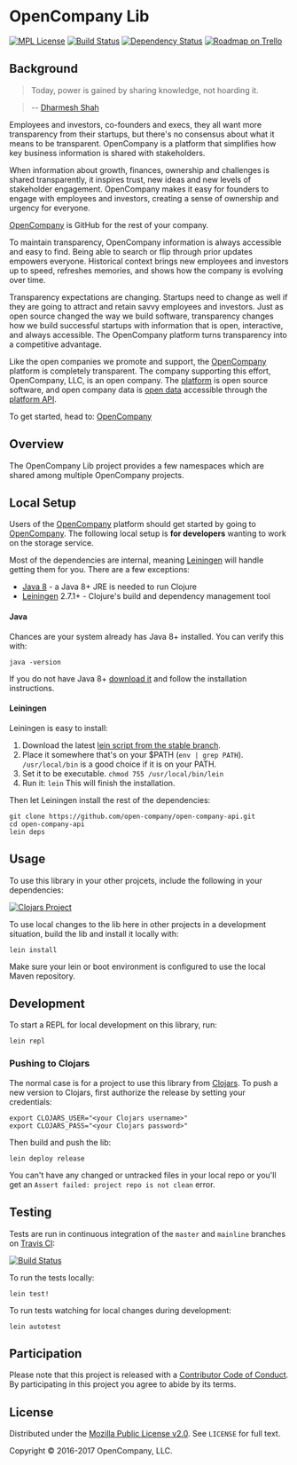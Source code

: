 # OpenCompany Lib 

[![MPL License](http://img.shields.io/badge/license-MPL-blue.svg?style=flat)](https://www.mozilla.org/MPL/2.0/)
[![Build Status](https://travis-ci.org/open-company/open-company-lib.svg)](https://travis-ci.org/open-company/open-company-lib)
[![Dependency Status](https://www.versioneye.com/user/projects/592ed58e0e02440055ea9530/badge.svg?style=flat)](https://www.versioneye.com/user/projects/592ed58e0e02440055ea9530)
[![Roadmap on Trello](http://img.shields.io/badge/roadmap-trello-blue.svg?style=flat)](https://trello.com/b/3naVWHgZ/open-company-development)


## Background

> Today, power is gained by sharing knowledge, not hoarding it.

> -- [Dharmesh Shah](https://twitter.com/dharmesh)

Employees and investors, co-founders and execs, they all want more transparency from their startups, but there's no consensus about what it means to be transparent. OpenCompany is a platform that simplifies how key business information is shared with stakeholders.

When information about growth, finances, ownership and challenges is shared transparently, it inspires trust, new ideas and new levels of stakeholder engagement. OpenCompany makes it easy for founders to engage with employees and investors, creating a sense of ownership and urgency for everyone.

[OpenCompany](https://opencompany.com/) is GitHub for the rest of your company.

To maintain transparency, OpenCompany information is always accessible and easy to find. Being able to search or flip through prior updates empowers everyone. Historical context brings new employees and investors up to speed, refreshes memories, and shows how the company is evolving over time.

Transparency expectations are changing. Startups need to change as well if they are going to attract and retain savvy employees and investors. Just as open source changed the way we build software, transparency changes how we build successful startups with information that is open, interactive, and always accessible. The OpenCompany platform turns transparency into a competitive advantage.

Like the open companies we promote and support, the [OpenCompany](https://opencompany.com/) platform is completely transparent. The company supporting this effort, OpenCompany, LLC, is an open company. The [platform](https://github.com/open-company/open-company-web) is open source software, and open company data is [open data](https://en.wikipedia.org/wiki/Open_data) accessible through the [platform API](https://github.com/open-company/open-company-api).

To get started, head to: [OpenCompany](https://opencompany.com/)


## Overview

The OpenCompany Lib project provides a few namespaces which are shared among multiple OpenCompany projects.


## Local Setup

Users of the [OpenCompany](https://opencompany.com/) platform should get started by going to [OpenCompany](https://opencompany.com/). The following local setup is **for developers** wanting to work on the storage service.

Most of the dependencies are internal, meaning [Leiningen](https://github.com/technomancy/leiningen) will handle getting them for you. There are a few exceptions:

* [Java 8](http://www.oracle.com/technetwork/java/javase/downloads/index.html) - a Java 8+ JRE is needed to run Clojure
* [Leiningen](https://github.com/technomancy/leiningen) 2.7.1+ - Clojure's build and dependency management tool

#### Java

Chances are your system already has Java 8+ installed. You can verify this with:

```console
java -version
```

If you do not have Java 8+ [download it](http://www.oracle.com/technetwork/java/javase/downloads/index.html) and follow the installation instructions.

#### Leiningen

Leiningen is easy to install:

1. Download the latest [lein script from the stable branch](https://raw.githubusercontent.com/technomancy/leiningen/stable/bin/lein).
1. Place it somewhere that's on your $PATH (`env | grep PATH`). `/usr/local/bin` is a good choice if it is on your PATH.
1. Set it to be executable. `chmod 755 /usr/local/bin/lein`
1. Run it: `lein` This will finish the installation.

Then let Leiningen install the rest of the dependencies:

```console
git clone https://github.com/open-company/open-company-api.git
cd open-company-api
lein deps
```


## Usage

To use this library in your other projcets, include the following in your dependencies:

[![Clojars Project](https://img.shields.io/clojars/v/open-company/lib.svg)](https://clojars.org/open-company/lib)

To use local changes to the lib here in other projects in a development situation, build the lib and install it
locally with:

```
lein install
```

Make sure your lein or boot environment is configured to use the local Maven repository.

## Development

To start a REPL for local development on this library, run:

```
lein repl
```

### Pushing to Clojars

The normal case is for a project to use this library from [Clojars](https://clojars.org/open-company/lib). To push a new version to Clojars, first authorize the release by setting your credentials:

```console
export CLOJARS_USER="<your Clojars username>"
export CLOJARS_PASS="<your Clojars password>"
```

Then build and push the lib:

```
lein deploy release
```

You can't have any changed or untracked files in your local repo or you'll get an `Assert failed: project repo is not clean`
error.

## Testing

Tests are run in continuous integration of the `master` and `mainline` branches on [Travis CI](https://travis-ci.org/open-company/open-company-lib):

[![Build Status](https://travis-ci.org/open-company/open-company-lib.svg)](https://travis-ci.org/open-company/open-company-lib)


To run the tests locally:

```console
lein test!
```

To run tests watching for local changes during development:

```console
lein autotest
```

## Participation

Please note that this project is released with a [Contributor Code of Conduct](https://github.com/open-company/open-company-web/blob/mainline/CODE-OF-CONDUCT.md). By participating in this project you agree to abide by its terms.


## License

Distributed under the [Mozilla Public License v2.0](http://www.mozilla.org/MPL/2.0/). See `LICENSE` for full text.

Copyright © 2016-2017 OpenCompany, LLC.
